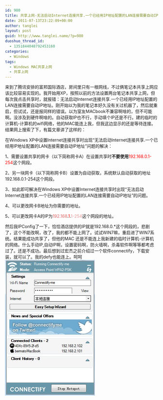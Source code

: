 ```yaml
---
id: 980
title: 共享上网-无法启动Internet连接共享.一个已经用IP地址配置的LAN连接需要自动IP地址
date: 2011-07-13T23:22:09+00:00
author: tanglei
layout: post
guid: http://www.tanglei.name/?p=980
duoshuo_thread_id:
  - 1351844048792453160
categories:
  - Windows
tags:
  - Windows MAC共享上网
  - 共享上网
---
```

来到了腾讯安排的富邦国际酒店，房间里只有一根网线，不过俩笔记本共享上网应该比较容易实现的。我开始用XP，按照以前的方法设置两台笔记本共享上网，但每次我点击共享时，就报错：无法启动Internet连接共享.一个已经用IP地址配置的LAN连接需要自动IP地址。刚开始以为我的笔记本好久没有关过机器了，然后就重启，但试试，还是报同样的错误。以为室友MACbook不兼容啊啥的，但不可能啊。没涉及到硬件啊啥的。自动获取IP也不行，手动填个IP还是不行。建的临时的计算机-计算机的wifi网络，他的MAC能连上我，但我这边显示的还是等待连接。结果网上搜索了下，有篇文章讲了这样的：

在Windows XP中设置Internet连接共享时出现“无法启动Internet连接共享.一个已经用IP地址配置的LAN连接需要自动IP地址”问题的解决：

1、需要设置共享的网卡（以下简称网卡A）在设置共享时**不要使用**<span style="color: #ff0000;">192.168.0.1-254</span>这个网段。

2、另一块网卡（以下简称网卡B）设置为自动获取，系统默认自动获取的地址192.168.0.1-254这个网段。

3、如此即可解决在Windows XP中设置Internet连接共享时出现“无法启动Internet连接共享.一个已经用IP地址配置的LAN连接需要自动IP地址”的问题。

4、可以更改网卡B地址为你需要的地址。

5、可以更改网卡A的IP为<span style="color: #e06666;">192.168</span>.<span style="color: #ff0000;">1</span>.<span style="color: #ea9999;">1-254</span>这个网段的地址。

然后我IPConfig了一下，恰恰酒店提供的IP就是192.168.0.*这个网段的，悲剧了，这个不能改啊，改了，我的都不能上网了。试试WIN7嘛，重启进了WIN7系统。结果能成功共享了，但他的MAC 还是不能连上我新建的临时计算机-计算机的网络。什么手动IP,自动IP啊，设置密码啊，防火墙啊，杀毒软件啊等等都考虑过了。还是不成功。最后想到过宏杰之前介绍过一个软件connectify，下载安装，就可以了。我的defy也能连上。呵呵[<img class="aligncenter size-full wp-image-981" title="connectify-me" src="/wp-content/uploads/2011/07/connectify-me.jpg" alt="无法启动Internet连接共享" width="296" height="446" />](/wp-content/uploads/2011/07/connectify-me.jpg)
